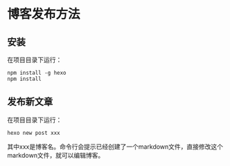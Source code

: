# 博客发布方法

## 安装

在项目目录下运行：

```
npm install -g hexo
npm install
```

## 发布新文章

在项目目录下运行：

```
hexo new post xxx
```

其中xxx是博客名。命令行会提示已经创建了一个markdown文件，直接修改这个markdown文件，就可以编辑博客。
